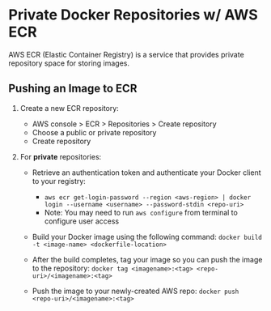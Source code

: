 # Private Docker Repositories w/ AWS ECR

AWS ECR (Elastic Container Registry) is a service that provides private repository space for storing images.

## Pushing an Image to ECR
1. Create a new ECR repository:
    - AWS console > ECR > Repositories > Create repository
    - Choose a public or private repository
    - Create repository

2. For **private** repositories:
    - Retrieve an authentication token and authenticate your Docker client to your registry:
        - `aws ecr get-login-password --region <aws-region> | docker login --username <username> --password-stdin <repo-uri>`
        - Note: You may need to run `aws configure` from terminal to configure user access

    - Build your Docker image using the following command: `docker build -t <image-name> <dockerfile-location>`

    - After the build completes, tag your image so you can push the image to the repository:
    `docker tag <imagename>:<tag> <repo-uri>/<imagename>:<tag>`

    - Push the image to your newly-created AWS repo:
    `docker push <repo-uri>/<imagename>:<tag>`
